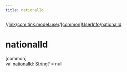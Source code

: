 ```yaml
---
title: nationalId
---
```

//[link](../../../index.html)/[com.tink.model.user](../index.html)/[[common]UserInfo](index.html)/[nationalId](national-id.html)



# nationalId



[common]\
val [nationalId](national-id.html): [String](https://kotlinlang.org/api/latest/jvm/stdlib/kotlin/-string/index.html)? = null




